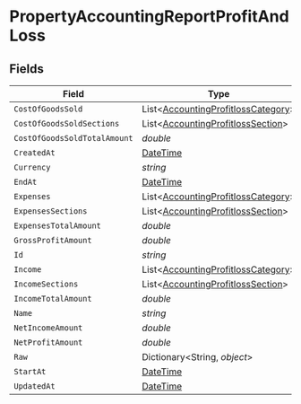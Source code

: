 # PropertyAccountingReportProfitAndLoss


## Fields

| Field                                                                                         | Type                                                                                          | Required                                                                                      | Description                                                                                   |
| --------------------------------------------------------------------------------------------- | --------------------------------------------------------------------------------------------- | --------------------------------------------------------------------------------------------- | --------------------------------------------------------------------------------------------- |
| `CostOfGoodsSold`                                                                             | List<[AccountingProfitlossCategory](../../Models/Components/AccountingProfitlossCategory.md)> | :heavy_minus_sign:                                                                            | @deprecated                                                                                   |
| `CostOfGoodsSoldSections`                                                                     | List<[AccountingProfitlossSection](../../Models/Components/AccountingProfitlossSection.md)>   | :heavy_minus_sign:                                                                            | N/A                                                                                           |
| `CostOfGoodsSoldTotalAmount`                                                                  | *double*                                                                                      | :heavy_minus_sign:                                                                            | N/A                                                                                           |
| `CreatedAt`                                                                                   | [DateTime](https://learn.microsoft.com/en-us/dotnet/api/system.datetime?view=net-5.0)         | :heavy_minus_sign:                                                                            | N/A                                                                                           |
| `Currency`                                                                                    | *string*                                                                                      | :heavy_minus_sign:                                                                            | N/A                                                                                           |
| `EndAt`                                                                                       | [DateTime](https://learn.microsoft.com/en-us/dotnet/api/system.datetime?view=net-5.0)         | :heavy_minus_sign:                                                                            | N/A                                                                                           |
| `Expenses`                                                                                    | List<[AccountingProfitlossCategory](../../Models/Components/AccountingProfitlossCategory.md)> | :heavy_minus_sign:                                                                            | @deprecated                                                                                   |
| `ExpensesSections`                                                                            | List<[AccountingProfitlossSection](../../Models/Components/AccountingProfitlossSection.md)>   | :heavy_minus_sign:                                                                            | N/A                                                                                           |
| `ExpensesTotalAmount`                                                                         | *double*                                                                                      | :heavy_minus_sign:                                                                            | N/A                                                                                           |
| `GrossProfitAmount`                                                                           | *double*                                                                                      | :heavy_minus_sign:                                                                            | N/A                                                                                           |
| `Id`                                                                                          | *string*                                                                                      | :heavy_minus_sign:                                                                            | N/A                                                                                           |
| `Income`                                                                                      | List<[AccountingProfitlossCategory](../../Models/Components/AccountingProfitlossCategory.md)> | :heavy_minus_sign:                                                                            | @deprecated                                                                                   |
| `IncomeSections`                                                                              | List<[AccountingProfitlossSection](../../Models/Components/AccountingProfitlossSection.md)>   | :heavy_minus_sign:                                                                            | N/A                                                                                           |
| `IncomeTotalAmount`                                                                           | *double*                                                                                      | :heavy_minus_sign:                                                                            | N/A                                                                                           |
| `Name`                                                                                        | *string*                                                                                      | :heavy_minus_sign:                                                                            | N/A                                                                                           |
| `NetIncomeAmount`                                                                             | *double*                                                                                      | :heavy_minus_sign:                                                                            | N/A                                                                                           |
| `NetProfitAmount`                                                                             | *double*                                                                                      | :heavy_minus_sign:                                                                            | N/A                                                                                           |
| `Raw`                                                                                         | Dictionary<String, *object*>                                                                  | :heavy_minus_sign:                                                                            | N/A                                                                                           |
| `StartAt`                                                                                     | [DateTime](https://learn.microsoft.com/en-us/dotnet/api/system.datetime?view=net-5.0)         | :heavy_minus_sign:                                                                            | N/A                                                                                           |
| `UpdatedAt`                                                                                   | [DateTime](https://learn.microsoft.com/en-us/dotnet/api/system.datetime?view=net-5.0)         | :heavy_minus_sign:                                                                            | N/A                                                                                           |